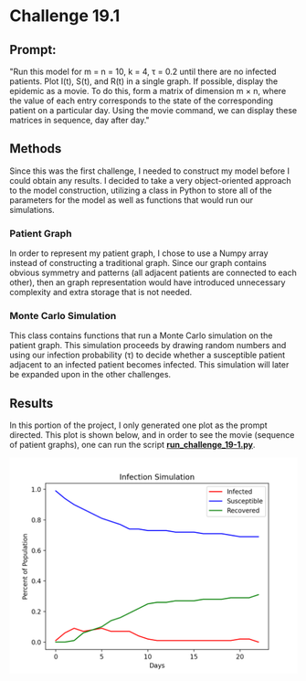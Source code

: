 # Challenge 19.1

## Prompt:
"Run this model for m = n = 10, k = 4, τ = 0.2 until there are no infected patients. Plot I(t), S(t), and R(t) in a single graph.
If possible, display the epidemic as a movie. To do this, form a matrix of dimension m × n, where the value of each entry corresponds to the state of the corresponding patient on a particular day. Using the movie command, we can display these matrices in sequence, day after day."

## Methods
Since this was the first challenge, I needed to construct my model before I could obtain any results. I decided to take a very object-oriented approach to the model construction, utilizing a class in Python to store all of the parameters for the model as well as functions that would run our simulations. 

### Patient Graph
In order to represent my patient graph, I chose to use a Numpy array instead of constructing a traditional graph. Since our graph contains obvious symmetry and patterns (all adjacent patients are connected to each other), then an graph representation would have introduced unnecessary complexity and extra storage that is not needed. 

### Monte Carlo Simulation
This class contains functions that run a Monte Carlo simulation on the patient graph. This simulation proceeds by drawing random numbers and using our infection probability (τ) to decide whether a susceptible patient adjacent to an infected patient becomes infected. This simulation will later be expanded upon in the other challenges.

## Results
In this portion of the project, I only generated one plot as the prompt directed. This plot is shown below, and in order to see the movie (sequence of patient graphs), one can run the script **[run_challenge_19-1.py](https://github.com/owencqueen/infection_modeling/blob/master/challenge_19-1/run_challenge_19-1.py)**.

![Challenge 19.1 Plot](https://github.com/owencqueen/infection_modeling/blob/master/challenge_19-1/infection_simulation_19-1.png)
